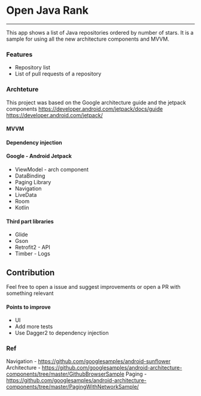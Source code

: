 # Open Java Rank
---
This app shows a list of Java repositories ordered by number of stars. It is a sample for using all the new architecture components and MVVM.

### Features

* Repository list
* List of pull requests of a repository

### Archteture

This project was based on the Google architecture guide and the jetpack components
https://developer.android.com/jetpack/docs/guide
https://developer.android.com/jetpack/

#### MVVM
#### Dependency injection
#### Google - Android Jetpack
 * ViewModel - arch component
 * DataBinding
 * Paging Library
 * Navigation
 * LiveData
 * Room
 * Kotlin
#### Third part libraries
* Glide
* Gson
* Retrofit2 - API
* Timber - Logs

## Contribution

Feel free to open a issue and suggest improvements or open a PR with something relevant

#### Points to improve
* UI
* Add more tests
* Use Dagger2 to dependency injection

### Ref
Navigation - https://github.com/googlesamples/android-sunflower
Architecture - https://github.com/googlesamples/android-architecture-components/tree/master/GithubBrowserSample
Paging - https://github.com/googlesamples/android-architecture-components/tree/master/PagingWithNetworkSample/

